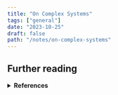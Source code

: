 ```yaml
---
title: "On Complex Systems"
tags: ["general"]
date: "2023-10-25"
draft: false
path: "/notes/on-complex-systems"
---
```


## Further reading
<details>
    <summary><strong>References</strong></summary>
    <br>

- [Thinking in Systems by Donella H. Meadows, Diana Wright](/thinking-in-systems)
- [Complexity by M. Mitchell Waldrop](/complexity)
- [One from Many by Dee Hock](/one-from-many)
- [Santa Fe Institute](https://www.santafe.edu)

</details>
<br />